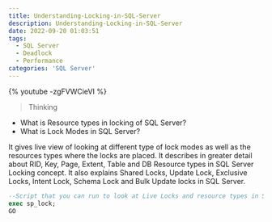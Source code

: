 ```yaml
---
title: Understanding-Locking-in-SQL-Server
description: Understanding-Locking-in-SQL-Server
date: 2022-09-20 01:03:51
tags: 
  - SQL Server
  - Deadlock
  - Performance
categories: 'SQL Server'
---
```

{% youtube -zgFVWCieVI %}

> Thinking

- What is Resource types in locking of SQL Server?
- What is Lock Modes in SQL Server?

It gives live view of looking at different type of lock modes as well as the resources types where the locks are placed. It describes in greater detail about RID, Key, Page, Extent, Table and DB Resource types in SQL Server Locking concept. It also explains Shared Locks, Update Lock, Exclusive Locks, Intent Lock, Schema Lock and Bulk Update locks in SQL Server.

```sql
--Script that you can run to look at Live Locks and resource types in SQL Server:
exec sp_lock;
GO
```

